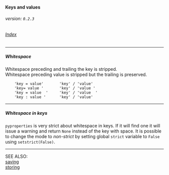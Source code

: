 #### Keys and values
###### _version: `0.2.3`_

###### [Index](index.mdown)
----


##### Whitespace

Whitespace preceding and trailing the key is stripped.  
Whitespace preceding value is stripped but the trailing is preserved.

        'key = value'       'key' / 'value'
        'key= value '       'key' / 'value '
        'key = value  '     'key' / 'value  '
        'key : value '      'key' / 'value'


----

##### Whitespace in keys

`pyproperties` is very strict about whitespace in keys. If it will find one it will issue a warning and return `None` instead of the key with space. 
It is possible to change the mode to _non-strict_ by setting global `strict` variable to `False` using `setstrict(False)`. 


----

SEE ALSO:  
[saving](saving.mdown)  
[storing](storing.mdown)  
